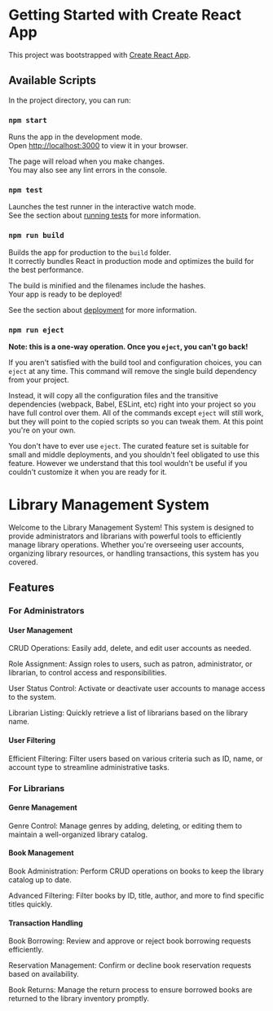 # Getting Started with Create React App

This project was bootstrapped with [Create React App](https://github.com/facebook/create-react-app).

## Available Scripts

In the project directory, you can run:

### `npm start`

Runs the app in the development mode.\
Open [http://localhost:3000](http://localhost:3000) to view it in your browser.

The page will reload when you make changes.\
You may also see any lint errors in the console.

### `npm test`

Launches the test runner in the interactive watch mode.\
See the section about [running tests](https://facebook.github.io/create-react-app/docs/running-tests) for more information.

### `npm run build`

Builds the app for production to the `build` folder.\
It correctly bundles React in production mode and optimizes the build for the best performance.

The build is minified and the filenames include the hashes.\
Your app is ready to be deployed!

See the section about [deployment](https://facebook.github.io/create-react-app/docs/deployment) for more information.

### `npm run eject`

**Note: this is a one-way operation. Once you `eject`, you can't go back!**

If you aren't satisfied with the build tool and configuration choices, you can `eject` at any time. This command will remove the single build dependency from your project.

Instead, it will copy all the configuration files and the transitive dependencies (webpack, Babel, ESLint, etc) right into your project so you have full control over them. All of the commands except `eject` will still work, but they will point to the copied scripts so you can tweak them. At this point you're on your own.

You don't have to ever use `eject`. The curated feature set is suitable for small and middle deployments, and you shouldn't feel obligated to use this feature. However we understand that this tool wouldn't be useful if you couldn't customize it when you are ready for it.

# Library Management System

Welcome to the Library Management System! This system is designed to provide administrators and librarians with powerful tools to efficiently manage library operations. Whether you're overseeing user accounts, organizing library resources, or handling transactions, this system has you covered.

## Features

### For Administrators

#### User Management

CRUD Operations: Easily add, delete, and edit user accounts as needed.

Role Assignment: Assign roles to users, such as patron, administrator, or librarian, to control access and responsibilities.

User Status Control: Activate or deactivate user accounts to manage access to the system.

Librarian Listing: Quickly retrieve a list of librarians based on the library name.

#### User Filtering

Efficient Filtering: Filter users based on various criteria such as ID, name, or account type to streamline administrative tasks.

### For Librarians

#### Genre Management

Genre Control: Manage genres by adding, deleting, or editing them to maintain a well-organized library catalog.

#### Book Management

Book Administration: Perform CRUD operations on books to keep the library catalog up to date.

Advanced Filtering: Filter books by ID, title, author, and more to find specific titles quickly.

#### Transaction Handling

Book Borrowing: Review and approve or reject book borrowing requests efficiently.

Reservation Management: Confirm or decline book reservation requests based on availability.

Book Returns: Manage the return process to ensure borrowed books are returned to the library inventory promptly.
